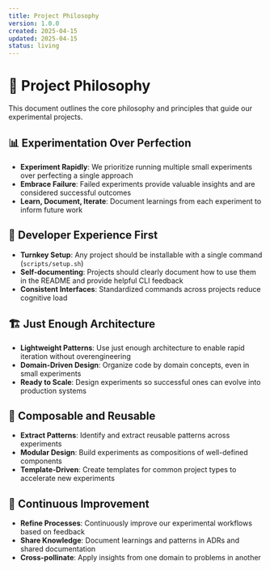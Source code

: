 ```yaml
---
title: Project Philosophy
version: 1.0.0
created: 2025-04-15
updated: 2025-04-15
status: living
---
```


# 🧠 Project Philosophy

This document outlines the core philosophy and principles that guide our experimental projects.

## 📊 Experimentation Over Perfection

- **Experiment Rapidly**: We prioritize running multiple small experiments over perfecting a single approach
- **Embrace Failure**: Failed experiments provide valuable insights and are considered successful outcomes
- **Learn, Document, Iterate**: Document learnings from each experiment to inform future work

## 🔧 Developer Experience First

- **Turnkey Setup**: Any project should be installable with a single command (`scripts/setup.sh`)
- **Self-documenting**: Projects should clearly document how to use them in the README and provide helpful CLI feedback
- **Consistent Interfaces**: Standardized commands across projects reduce cognitive load

## 🏗️ Just Enough Architecture

- **Lightweight Patterns**: Use just enough architecture to enable rapid iteration without overengineering
- **Domain-Driven Design**: Organize code by domain concepts, even in small experiments
- **Ready to Scale**: Design experiments so successful ones can evolve into production systems

## 🧩 Composable and Reusable

- **Extract Patterns**: Identify and extract reusable patterns across experiments
- **Modular Design**: Build experiments as compositions of well-defined components
- **Template-Driven**: Create templates for common project types to accelerate new experiments

## 🔄 Continuous Improvement

- **Refine Processes**: Continuously improve our experimental workflows based on feedback
- **Share Knowledge**: Document learnings and patterns in ADRs and shared documentation
- **Cross-pollinate**: Apply insights from one domain to problems in another 